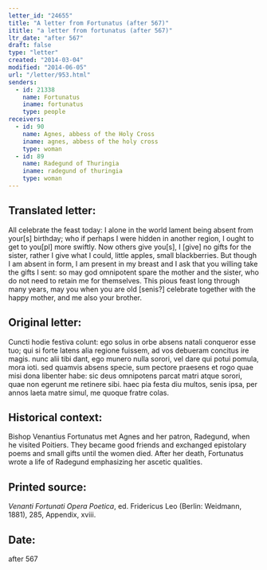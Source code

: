 ```yaml
---
letter_id: "24655"
title: "A letter from Fortunatus (after 567)"
ititle: "a letter from fortunatus (after 567)"
ltr_date: "after 567"
draft: false
type: "letter"
created: "2014-03-04"
modified: "2014-06-05"
url: "/letter/953.html"
senders:
  - id: 21338
    name: Fortunatus
    iname: fortunatus
    type: people
receivers:
  - id: 90
    name: Agnes, abbess of the Holy Cross
    iname: agnes, abbess of the holy cross
    type: woman
  - id: 89
    name: Radegund of Thuringia
    iname: radegund of thuringia
    type: woman
---
```

<h2> Translated letter:</h2>All celebrate the feast today: I alone in the world
lament being absent from your[s] birthday;
who if perhaps I were hidden in another region,
I ought to get to you[pl] more swiftly.
Now others give you[s], I [give] no gifts for the sister,
rather I give what I could, little apples, small blackberries.
But though I am absent in form, I am present in my breast
and I ask that you willing take the gifts I sent:
so may god omnipotent spare the mother and the sister,
who do not need to retain me for themselves.
This pious feast long through many years, may you when you are old [senis?]
celebrate together with the happy mother, and me also your brother.
<h2 class="mt-4"> Original letter:</h2>Cuncti hodie festiva colunt: ego solus in orbe
absens natali conqueror esse tuo;
qui si forte latens alia regione fuissem,
ad vos debueram concitus ire magis.
nunc alii tibi dant, ego munero nulla sorori,
vel dare qui potui pomula, mora ioti.
sed quamvis absens specie, sum pectore praesens
et rogo quae misi dona libenter habe:
sic deus omnipotens parcat matri atque sorori,
quae non egerunt me retinere sibi.
haec pia festa diu multos, senis ipsa, per annos
laeta matre simul, me quoque fratre colas.
<h2 class="mt-4"> Historical context:</h2>Bishop Venantius Fortunatus met Agnes and her patron, Radegund, when he visited Poitiers. They became good friends and exchanged epistolary poems and small gifts until the women died. After her death, Fortunatus wrote a life of Radegund emphasizing her ascetic qualities.
<h2 class="mt-4"> Printed source:</h2><p><em>Venanti Fortunati Opera Poetica</em>, ed. Fridericus Leo (Berlin: Weidmann, 1881), 285, Appendix, xviii.</p><h2 class="mt-4"> Date:</h2>after 567